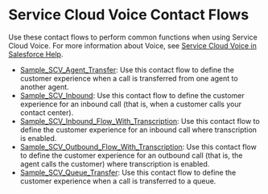 
# Service Cloud Voice Contact Flows

Use these contact flows to perform common functions when using Service Cloud Voice. For more information about Voice, see [Service Cloud Voice in Salesforce Help](https://help.salesforce.com/articleView?id=voice_about.htm&type=5).

* [Sample_SCV_Agent_Transfer](Sample_SCV_Agent_Transfer): Use this contact flow to define the customer experience when a call is transferred from one agent to another agent.
* [Sample_SCV_Inbound](Sample_SCV_Inbound): Use this contact flow to define the customer experience for an inbound call (that is, when a customer calls your contact center).
* [Sample_SCV_Inbound_Flow_With_Transcription](Sample_SCV_Inbound_Flow_With_Transcription): Use this contact flow to define the customer experience for an inbound call where transcription is enabled.
* [Sample_SCV_Outbound_Flow_With_Transcription](Sample_SCV_Outbound_Flow_With_Transcription): Use this contact flow to define the customer experience for an outbound call (that is, the agent calls the customer) where transcription is enabled.
* [Sample_SCV_Queue_Transfer](Sample_SCV_Queue_Transfer): Use this contact flow to define the customer experience when a call is transferred to a queue.
